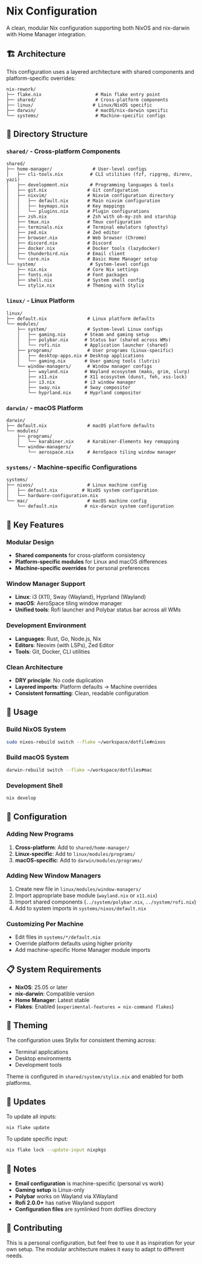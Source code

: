 # Nix Configuration

A clean, modular Nix configuration supporting both NixOS and nix-darwin with Home Manager integration.

## 🏗️ Architecture

This configuration uses a layered architecture with shared components and platform-specific overrides:

```
nix-rework/
├── flake.nix                    # Main flake entry point
├── shared/                      # Cross-platform components
├── linux/                      # Linux/NixOS specific
├── darwin/                      # macOS/nix-darwin specific
└── systems/                     # Machine-specific configs
```

## 📁 Directory Structure

### `shared/` - Cross-platform Components
```
shared/
├── home-manager/               # User-level configs
│   ├── cli-tools.nix          # CLI utilities (fzf, ripgrep, direnv, yazi)
│   ├── development.nix        # Programming languages & tools
│   ├── git.nix               # Git configuration
│   ├── nixvim/               # Nixvim configuration directory
│   │   ├── default.nix       # Main nixvim configuration
│   │   ├── keymaps.nix       # Key mappings
│   │   └── plugins.nix       # Plugin configurations
│   ├── zsh.nix               # Zsh with oh-my-zsh and starship
│   ├── tmux.nix              # Tmux configuration
│   ├── terminals.nix         # Terminal emulators (ghostty)
│   ├── zed.nix               # Zed editor
│   ├── browser.nix           # Web browser (Chrome)
│   ├── discord.nix           # Discord
│   ├── docker.nix            # Docker tools (lazydocker)
│   ├── thunderbird.nix       # Email client
│   └── core.nix              # Basic Home Manager setup
└── system/                    # System-level configs
    ├── nix.nix               # Core Nix settings
    ├── fonts.nix             # Font packages
    ├── shell.nix             # System shell config
    └── stylix.nix            # Theming with Stylix
```

### `linux/` - Linux Platform
```
linux/
├── default.nix               # Linux platform defaults
└── modules/
    ├── system/               # System-level Linux configs
    │   ├── gaming.nix       # Steam and gaming setup
    │   ├── polybar.nix      # Status bar (shared across WMs)
    │   └── rofi.nix         # Application launcher (shared)
    ├── programs/             # User programs (Linux-specific)
    │   ├── desktop-apps.nix # Desktop applications
    │   └── gaming.nix       # User gaming tools (lutris)
    └── window-managers/      # Window manager configs
        ├── wayland.nix      # Wayland ecosystem (mako, grim, slurp)
        ├── x11.nix          # X11 ecosystem (dunst, feh, xss-lock)
        ├── i3.nix           # i3 window manager
        ├── sway.nix         # Sway compositor
        └── hyprland.nix     # Hyprland compositor
```

### `darwin/` - macOS Platform
```
darwin/
├── default.nix               # macOS platform defaults
└── modules/
    ├── programs/
    │   └── karabiner.nix     # Karabiner-Elements key remapping
    └── window-managers/
        └── aerospace.nix     # AeroSpace tiling window manager
```

### `systems/` - Machine-specific Configurations
```
systems/
├── nixos/                    # Linux machine config
│   ├── default.nix         # NixOS system configuration
│   └── hardware-configuration.nix
└── mac/                      # macOS machine config
    └── default.nix          # nix-darwin system configuration
```

## 🎯 Key Features

### Modular Design
- **Shared components** for cross-platform consistency
- **Platform-specific modules** for Linux and macOS differences
- **Machine-specific overrides** for personal preferences

### Window Manager Support
- **Linux**: i3 (X11), Sway (Wayland), Hyprland (Wayland)
- **macOS**: AeroSpace tiling window manager
- **Unified tools**: Rofi launcher and Polybar status bar across all WMs

### Development Environment
- **Languages**: Rust, Go, Node.js, Nix
- **Editors**: Neovim (with LSPs), Zed Editor
- **Tools**: Git, Docker, CLI utilities

### Clean Architecture
- **DRY principle**: No code duplication
- **Layered imports**: Platform defaults → Machine overrides
- **Consistent formatting**: Clean, readable configuration

## 🚀 Usage

### Build NixOS System
```bash
sudo nixos-rebuild switch --flake ~/workspace/dotfile#nixos
```

### Build macOS System
```bash
darwin-rebuild switch --flake ~/workspace/dotfiles#mac
```

### Development Shell
```bash
nix develop
```

## 🔧 Configuration

### Adding New Programs
1. **Cross-platform**: Add to `shared/home-manager/`
2. **Linux-specific**: Add to `linux/modules/programs/`
3. **macOS-specific**: Add to `darwin/modules/programs/`

### Adding New Window Managers
1. Create new file in `linux/modules/window-managers/`
2. Import appropriate base module (`wayland.nix` or `x11.nix`)
3. Import shared components (`../system/polybar.nix`, `../system/rofi.nix`)
4. Add to system imports in `systems/nixos/default.nix`

### Customizing Per Machine
- Edit files in `systems/*/default.nix`
- Override platform defaults using higher priority
- Add machine-specific Home Manager module imports

## 📋 System Requirements

- **NixOS**: 25.05 or later
- **nix-darwin**: Compatible version
- **Home Manager**: Latest stable
- **Flakes**: Enabled (`experimental-features = nix-command flakes`)

## 🎨 Theming

The configuration uses Stylix for consistent theming across:
- Terminal applications
- Desktop environments
- Development tools

Theme is configured in `shared/system/stylix.nix` and enabled for both platforms.

## 🔄 Updates

To update all inputs:
```bash
nix flake update
```

To update specific input:
```bash
nix flake lock --update-input nixpkgs
```

## 📝 Notes

- **Email configuration** is machine-specific (personal vs work)
- **Gaming setup** is Linux-only
- **Polybar** works on Wayland via XWayland
- **Rofi 2.0.0+** has native Wayland support
- **Configuration files** are symlinked from dotfiles directory

## 🤝 Contributing

This is a personal configuration, but feel free to use it as inspiration for your own setup. The modular architecture makes it easy to adapt to different needs.